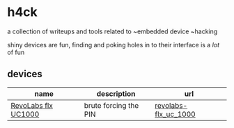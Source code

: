 # h4ck
a collection of writeups and tools related to ~embedded device ~hacking

shiny devices are fun, finding and poking holes in to their interface is a _lot_ of fun

## devices
name | description | url
-----|-------------|-----
[RevoLabs flx UC1000](http://www.revolabs.com/products/conference-phones/wired-conference-phones/flx-uc-phones/flx-uc-1000-speakerphone) | brute forcing the PIN | [revolabs-flx_uc_1000](revolabs-flx_uc_1000)